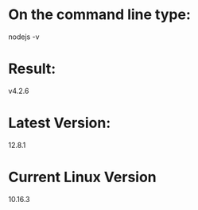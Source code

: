 # On the command line type:
nodejs -v

# Result:
v4.2.6


# Latest Version:
12.8.1

# Current Linux Version
10.16.3
